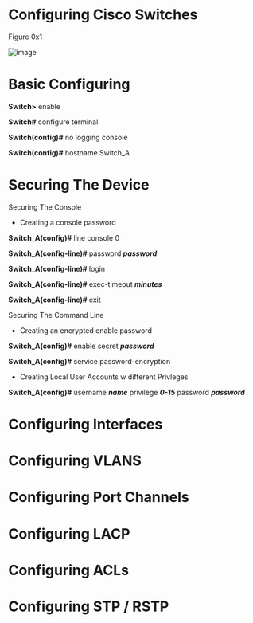 # Configuring Cisco Switches 
Figure 0x1


![image](https://user-images.githubusercontent.com/83109592/138515205-993367ee-0e86-4016-ab63-2a9dbc47b780.png)

# Basic Configuring 

**Switch>** enable

**Switch#** configure terminal

**Switch(config)#** no logging console

**Switch(config)#** hostname Switch_A

# Securing The Device

 Securing The Console
 
  - Creating a console password

**Switch_A(config)#** line console 0

**Switch_A(config-line)#** password ***password***
  
**Switch_A(config-line)#** login
  
**Switch_A(config-line)#** exec-timeout ***minutes*** 
  
**Switch_A(config-line)#** exit

 Securing The Command Line
 
  - Creating an encrypted enable password 

**Switch_A(config)#** enable secret ***password***

**Switch_A(config)#** service password-encryption

 - Creating Local User Accounts w different Privleges 

**Switch_A(config)#** username ***name*** privilege ***0-15*** password ***password***

# Configuring Interfaces

# Configuring VLANS

# Configuring Port Channels

# Configuring LACP

# Configuring ACLs

# Configuring STP / RSTP

